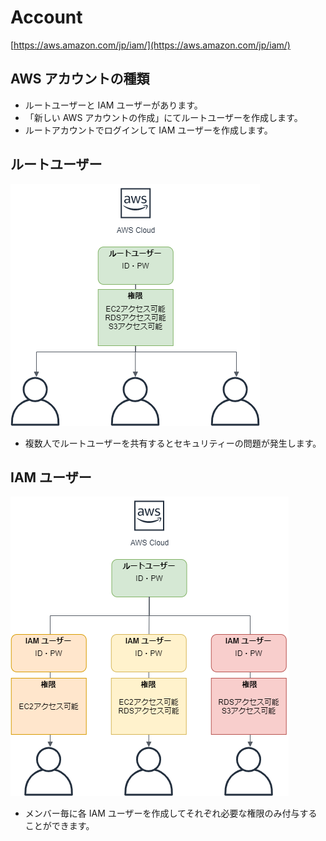 # Account
[https://aws.amazon.com/jp/iam/](https://aws.amazon.com/jp/iam/)

## AWS アカウントの種類
- ルートユーザーと IAM ユーザーがあります。
- 「新しい AWS アカウントの作成」にてルートユーザーを作成します。
- ルートアカウントでログインして IAM ユーザーを作成します。

## ルートユーザー 
![Test Image 3](/resource/image/AWS_Account_RootUser.png)

- 複数人でルートユーザーを共有するとセキュリティーの問題が発生します。

## IAM ユーザー
![Test Image 3](/resource/image/AWS_Account_IAMUser.png)

- メンバー毎に各 IAM ユーザーを作成してそれぞれ必要な権限のみ付与することができます。 
